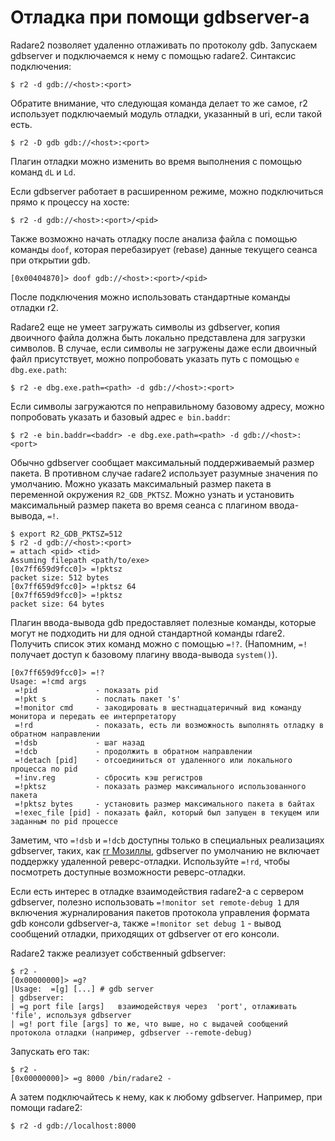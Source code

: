 # Отладка при помощи gdbserver-а

Radare2 позволяет удаленно отлаживать по протоколу gdb. Запускаем gdbserver и подключаемся к нему с помощью radare2. Синтаксис подключения:

```
$ r2 -d gdb://<host>:<port>
```

Обратите внимание, что следующая команда делает то же самое, r2 использует подключаемый модуль отладки, указанный в uri, если такой есть.

```
$ r2 -D gdb gdb://<host>:<port>
```

Плагин отладки можно изменить во время выполнения с помощью команд `dL` и `Ld`.

Если gdbserver работает в расширенном режиме, можно подключиться прямо к процессу на хосте:

```
$ r2 -d gdb://<host>:<port>/<pid>
```

Также возможно начать отладку после анализа файла с помощью команды `doof`, которая перебазирует (rebase) данные текущего сеанса при открытии gdb.

```
[0x00404870]> doof gdb://<host>:<port>/<pid>
```

После подключения можно использовать стандартные команды отладки r2.

Radare2 еще не умеет загружать символы из gdbserver, копия двоичного файла должна быть локально представлена для загрузки символов. В случае, если символы не загружены даже если двоичный файл присутствует, можно попробовать указать путь с помощью `e dbg.exe.path`:

```
$ r2 -e dbg.exe.path=<path> -d gdb://<host>:<port>
```

Если символы загружаются по неправильному базовому адресу, можно попробовать указать и базовый адрес `e bin.baddr`:

```
$ r2 -e bin.baddr=<baddr> -e dbg.exe.path=<path> -d gdb://<host>:<port>
```

Обычно gdbserver сообщает максимальный поддерживаемый размер пакета. В противном случае radare2 использует разумные значения по умолчанию. Можно указать максимальный размер пакета в переменной окружения `R2_GDB_PKTSZ`. Можно узнать и установить максимальный размер пакета во время сеанса с плагином ввода-вывода, `=!`.

```
$ export R2_GDB_PKTSZ=512
$ r2 -d gdb://<host>:<port>
= attach <pid> <tid>
Assuming filepath <path/to/exe>
[0x7ff659d9fcc0]> =!pktsz
packet size: 512 bytes
[0x7ff659d9fcc0]> =!pktsz 64
[0x7ff659d9fcc0]> =!pktsz
packet size: 64 bytes
```

Плагин ввода-вывода gdb предоставляет полезные команды, которые могут не подходить ни для одной стандартной команды rdare2. Получить список этих команд можно с помощью
`=!?`. (Напомним, `=!` получает доступ к базовому плагину ввода-вывода `system()`).

```
[0x7ff659d9fcc0]> =!?
Usage: =!cmd args
 =!pid             - показать pid
 =!pkt s           - послать пакет 's'
 =!monitor cmd     - закодировать в шестнадцатеричный вид команду монитора и передать ее интерпретатору
 =!rd              - показать, есть ли возможность выполнять отладку в обратном направлении
 =!dsb             - шаг назад
 =!dcb             - продолжить в обратном направлении
 =!detach [pid]    - отсоединиться от удаленного или локального процесса по pid
 =!inv.reg         - сбросить кэш регистров
 =!pktsz           - показать размер максимального использованного пакета
 =!pktsz bytes     - установить размер максимального пакета в байтах
 =!exec_file [pid] - показать файл, который был запущен в текущем или заданным по pid процессе
```

Заметим, что `=!dsb` и `=!dcb` доступны только в специальных реализациях gdbserver, таких, как [rr Мозиллы](https://github.com/mozilla/rr), gdbserver по умолчанию не включает поддержку удаленной реверс-отладки.
Используйте `=!rd`, чтобы посмотреть доступные возможности реверс-отладки.

Если есть интерес в отладке взаимодействия radare2-а с сервером gdbserver, полезно использовать `=!monitor set remote-debug 1` для включения журналирования пакетов протокола управления формата gdb консоли gdbserver-а, также `=!monitor set debug 1` - вывод сообщений отладки, приходящих от gdbserver от его консоли.

Radare2 также реализует собственный gdbserver:

```
$ r2 -
[0x00000000]> =g?
|Usage:  =[g] [...] # gdb server
| gdbserver:
| =g port file [args]   взаимодействуя через  'port', отлаживать 'file', используя gdbserver
| =g! port file [args] то же, что выше, но с выдачей сообщений протокола отладки (например, gdbserver --remote-debug)
```

Запускать его так:

```
$ r2 -
[0x00000000]> =g 8000 /bin/radare2 -
```

А затем подключайтесь к нему, как к любому gdbserver. Например, при помощи radare2:

```
$ r2 -d gdb://localhost:8000
```
